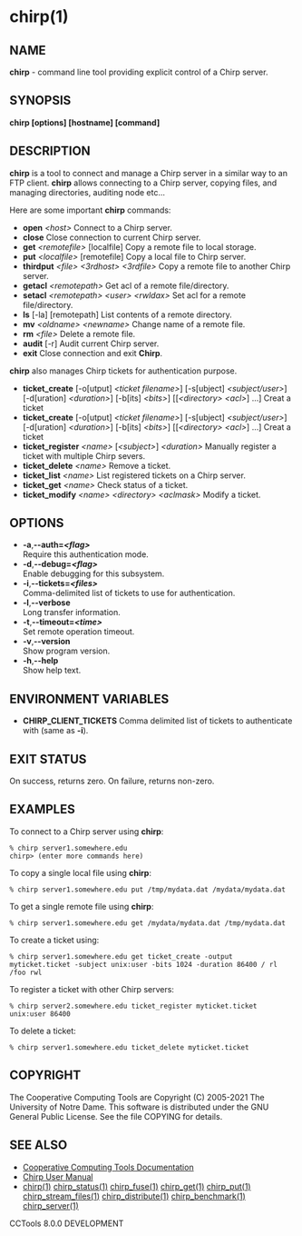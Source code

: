 






















# chirp(1)

## NAME
**chirp** - command line tool providing explicit control of a Chirp server.

## SYNOPSIS
**chirp [options] [hostname] [command]**

## DESCRIPTION

**chirp** is a tool to connect and manage a Chirp server in a similar way to an FTP client.  **chirp** allows connecting to a Chirp server, copying files, and managing directories, auditing node etc...

Here are some important  **chirp** commands:


- **open** _&lt;host&gt;_ Connect to a Chirp server.
- **close** Close connection to current Chirp server.  
- **get** _&lt;remotefile&gt;_ [localfile] Copy a remote file to local storage.
- **put** _&lt;localfile&gt;_ [remotefile] Copy a local file to Chirp server.
- **thirdput** _&lt;file&gt;_ _&lt;3rdhost&gt;_ _&lt;3rdfile&gt;_ Copy a remote file to another Chirp server.
- **getacl** _&lt;remotepath&gt;_ Get acl of a remote file/directory.
- **setacl** _&lt;remotepath&gt;_ _&lt;user&gt;_ _&lt;rwldax&gt;_ Set acl for a remote file/directory.
- **ls** [-la] [remotepath] List contents of a remote directory.
- **mv** _&lt;oldname&gt;_ _&lt;newname&gt;_ Change name of a remote file.
- **rm** _&lt;file&gt;_ Delete a remote file.
- **audit**	[-r] Audit current Chirp server.
- **exit** Close connection and exit **Chirp**.


**chirp** also manages Chirp tickets for authentication purpose.


- **ticket_create** [-o[utput] _&lt;ticket filename&gt;_] [-s[ubject] _&lt;subject/user&gt;_] [-d[uration] _&lt;duration&gt;_] [-b[its] _&lt;bits&gt;_] [[_&lt;directory&gt;_ _&lt;acl&gt;_] ...] Creat a ticket
- **ticket_create** [-o[utput] _&lt;ticket filename&gt;_] [-s[ubject] _&lt;subject/user&gt;_] [-d[uration] _&lt;duration&gt;_] [-b[its] _&lt;bits&gt;_] [[_&lt;directory&gt;_ _&lt;acl&gt;_] ...] Creat a ticket
- **ticket_register** _&lt;name&gt;_ [_&lt;subject&gt;_] _&lt;duration&gt;_ Manually register a ticket with multiple Chirp severs.
- **ticket_delete** _&lt;name&gt;_ Remove a ticket.
- **ticket_list** _&lt;name&gt;_ List registered tickets on a Chirp server.
- **ticket_get** _&lt;name&gt;_ Check status of a ticket.
- **ticket_modify** _&lt;name&gt;_ _&lt;directory&gt;_ _&lt;aclmask&gt;_ Modify a ticket.


## OPTIONS

- **-a**,**--auth=_&lt;flag&gt;_**<br />Require this authentication mode.
- **-d**,**--debug=_&lt;flag&gt;_**<br />Enable debugging for this subsystem.
- **-i**,**--tickets=_&lt;files&gt;_**<br />Comma-delimited list of tickets to use for authentication.
- **-l**,**--verbose**<br />Long transfer information.
- **-t**,**--timeout=_&lt;time&gt;_**<br />Set remote operation timeout.
- **-v**,**--version**<br />Show program version.
- **-h**,**--help**<br />Show help text.


## ENVIRONMENT VARIABLES


- **CHIRP_CLIENT_TICKETS** Comma delimited list of tickets to authenticate with (same as **-i**).


## EXIT STATUS
On success, returns zero.  On failure, returns non-zero.

## EXAMPLES

To connect to a Chirp server using **chirp**:

```
% chirp server1.somewhere.edu
chirp> (enter more commands here)
```

To copy a single local file using **chirp**:

```
% chirp server1.somewhere.edu put /tmp/mydata.dat /mydata/mydata.dat
```

To get a single remote file using **chirp**:

```
% chirp server1.somewhere.edu get /mydata/mydata.dat /tmp/mydata.dat
```

To create a ticket using:

```
% chirp server1.somewhere.edu get ticket_create -output myticket.ticket -subject unix:user -bits 1024 -duration 86400 / rl /foo rwl
```

To register a ticket with other Chirp servers:

```
% chirp server2.somewhere.edu ticket_register myticket.ticket unix:user 86400
```

To delete a ticket:

```
% chirp server1.somewhere.edu ticket_delete myticket.ticket
```


## COPYRIGHT

The Cooperative Computing Tools are Copyright (C) 2005-2021 The University of Notre Dame.  This software is distributed under the GNU General Public License.  See the file COPYING for details.

## SEE ALSO


- [Cooperative Computing Tools Documentation]("../index.html")
- [Chirp User Manual]("../chirp.html")
- [chirp(1)](chirp.md)  [chirp_status(1)](chirp_status.md)  [chirp_fuse(1)](chirp_fuse.md)  [chirp_get(1)](chirp_get.md)  [chirp_put(1)](chirp_put.md)  [chirp_stream_files(1)](chirp_stream_files.md)  [chirp_distribute(1)](chirp_distribute.md)  [chirp_benchmark(1)](chirp_benchmark.md)  [chirp_server(1)](chirp_server.md)


CCTools 8.0.0 DEVELOPMENT
